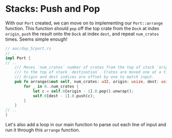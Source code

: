 # Stacks: Push and Pop
With our `Port` created, we can move on to implementing our `Port::arrange` function. This function should `pop` off the top crate from the `Dock` at index `origin`, `push` the result onto the `Dock` at index `dest`, and repeat `num_crates` times. Seems simple enough! 
```rust
// aoc/day_5/port.rs
// ..
impl Port {
// ..
    /// Moves `num_crates` number of crates from the top of stack `origin`
    /// to the top of stack `destination`. Crates are moved one at a time.
    /// Origin and dest indices are offset by one to match input.
    pub fn arrange(&mut self, num_crates: u32, origin: usize, dest: usize) {
        for _ in 0..num_crates {
            let c = self.0[origin - 1].0.pop().unwrap();
            self.0[dest - 1].0.push(c);
        }
    }
// ..
}
```
Let's also add a loop in our main function to parse out each line of input and run it through this `arrange` function.
```rust

```
